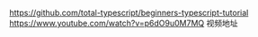 https://github.com/total-typescript/beginners-typescript-tutorial 
https://www.youtube.com/watch?v=p6dO9u0M7MQ 视频地址